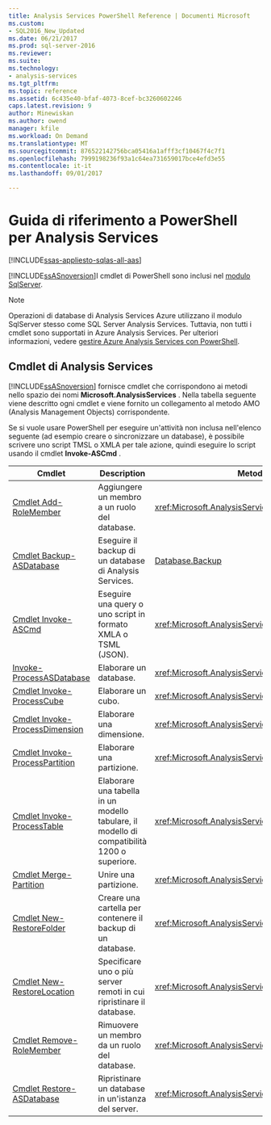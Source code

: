 ```yaml
---
title: Analysis Services PowerShell Reference | Documenti Microsoft
ms.custom:
- SQL2016_New_Updated
ms.date: 06/21/2017
ms.prod: sql-server-2016
ms.reviewer: 
ms.suite: 
ms.technology:
- analysis-services
ms.tgt_pltfrm: 
ms.topic: reference
ms.assetid: 6c435e40-bfaf-4073-8cef-bc3260602246
caps.latest.revision: 9
author: Minewiskan
ms.author: owend
manager: kfile
ms.workload: On Demand
ms.translationtype: MT
ms.sourcegitcommit: 876522142756bca05416a1afff3cf10467f4c7f1
ms.openlocfilehash: 7999198236f93a1c64ea731659017bce4efd3e55
ms.contentlocale: it-it
ms.lasthandoff: 09/01/2017

---
```

# <a name="analysis-services-powershell-reference"></a>Guida di riferimento a PowerShell per Analysis Services

[!INCLUDE[ssas-appliesto-sqlas-all-aas](../../includes/ssas-appliesto-sqlas-all-aas.md)]


  [!INCLUDE[ssASnoversion](../../includes/ssasnoversion-md.md)]I cmdlet di PowerShell sono inclusi nel [modulo SqlServer](https://www.powershellgallery.com/packages/SqlServer/21.0.17099). 
  
>[!NOTE] 
> Operazioni di database di Analysis Services Azure utilizzano il modulo SqlServer stesso come SQL Server Analysis Services. Tuttavia, non tutti i cmdlet sono supportati in Azure Analysis Services. Per ulteriori informazioni, vedere [gestire Azure Analysis Services con PowerShell](https://docs.microsoft.com/azure/analysis-services/analysis-services-powershell).
  
##  <a name="bkmk_cmdlets"></a> Cmdlet di Analysis Services  
 [!INCLUDE[ssASnoversion](../../includes/ssasnoversion-md.md)] fornisce cmdlet che corrispondono ai metodi nello spazio dei nomi **Microsoft.AnalysisServices** . Nella tabella seguente viene descritto ogni cmdlet e viene fornito un collegamento al metodo AMO (Analysis Management Objects) corrispondente.  
  
 Se si vuole usare PowerShell per eseguire un'attività non inclusa nell'elenco seguente (ad esempio creare o sincronizzare un database), è possibile scrivere uno script TMSL o XMLA per tale azione, quindi eseguire lo script usando il cmdlet **Invoke-ASCmd** .  
  
|Cmdlet|Description|Metodi AMO equivalenti|  
|------------|-----------------|----------------------------|  
|[Cmdlet Add-RoleMember](../../analysis-services/powershell/add-rolemember-cmdlet.md)|Aggiungere un membro a un ruolo del database.|<xref:Microsoft.AnalysisServices.RoleMemberCollection.Add%2A>|  
|[Cmdlet Backup-ASDatabase](../../analysis-services/powershell/backup-asdatabase-cmdlet.md)|Eseguire il backup di un database di Analysis Services.|[Database.Backup](https://msdn.microsoft.com/library/microsoft.analysisservices.database.backup.aspx)|  
|[Cmdlet Invoke-ASCmd](../../analysis-services/powershell/invoke-ascmd-cmdlet.md)|Eseguire una query o uno script in formato XMLA o TSML (JSON).|<xref:Microsoft.AnalysisServices.Core.Server.Execute%2A>|  
|[Invoke-ProcessASDatabase](../../analysis-services/powershell/invoke-processasdatabase.md)|Elaborare un database.|<xref:Microsoft.AnalysisServices.IProcessable.Process%2A>|  
|[Cmdlet Invoke-ProcessCube](../../analysis-services/powershell/invoke-processcube-cmdlet.md)|Elaborare un cubo.|<xref:Microsoft.AnalysisServices.IProcessable.Process%2A>|  
|[Cmdlet Invoke-ProcessDimension](../../analysis-services/powershell/invoke-processdimension-cmdlet.md)|Elaborare una dimensione.|<xref:Microsoft.AnalysisServices.IProcessable.Process%2A>|  
|[Cmdlet Invoke-ProcessPartition](../../analysis-services/powershell/invoke-processpartition-cmdlet.md)|Elaborare una partizione.|<xref:Microsoft.AnalysisServices.IProcessable.Process%2A>|  
|[Cmdlet Invoke-ProcessTable](../../analysis-services/powershell/invoke-processtable-cmdlet.md)|Elaborare una tabella in un modello tabulare, il modello di compatibilità 1200 o superiore.|<xref:Microsoft.AnalysisServices.IProcessable.Process%2A>|  
|[Cmdlet Merge-Partition](../../analysis-services/powershell/merge-partition-cmdlet.md)|Unire una partizione.|<xref:Microsoft.AnalysisServices.Partition.Merge%2A>|  
|[Cmdlet New-RestoreFolder](../../analysis-services/powershell/new-restorefolder-cmdlet.md)|Creare una cartella per contenere il backup di un database.|<xref:Microsoft.AnalysisServices.RestoreFolder>|  
|[Cmdlet New-RestoreLocation](../../analysis-services/powershell/new-restorelocation-cmdlet.md)|Specificare uno o più server remoti in cui ripristinare il database.|<xref:Microsoft.AnalysisServices.RestoreLocation>|  
|[Cmdlet Remove-RoleMember](../../analysis-services/powershell/remove-rolemember-cmdlet.md)|Rimuovere un membro da un ruolo del database.|<xref:Microsoft.AnalysisServices.RoleMemberCollection.Remove%2A>|  
|[Cmdlet Restore-ASDatabase](../../analysis-services/powershell/restore-asdatabase-cmdlet.md)|Ripristinare un database in un'istanza del server.|<xref:Microsoft.AnalysisServices.Core.Server.Restore%2A>|  
  

  
  

